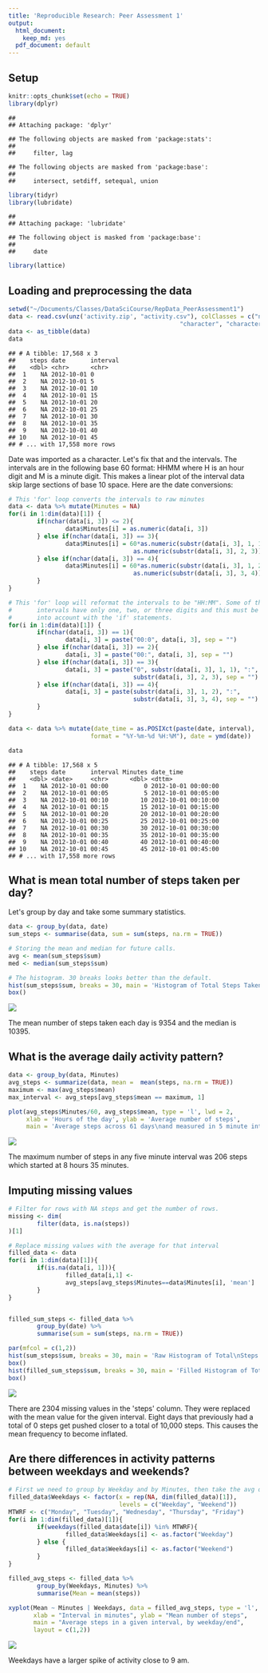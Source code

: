 ```yaml
---
title: 'Reproducible Research: Peer Assessment 1'
output:
  html_document:
    keep_md: yes
  pdf_document: default
---
```


## Setup

```r
knitr::opts_chunk$set(echo = TRUE)
library(dplyr)
```

```
## 
## Attaching package: 'dplyr'
```

```
## The following objects are masked from 'package:stats':
## 
##     filter, lag
```

```
## The following objects are masked from 'package:base':
## 
##     intersect, setdiff, setequal, union
```

```r
library(tidyr)
library(lubridate)
```

```
## 
## Attaching package: 'lubridate'
```

```
## The following object is masked from 'package:base':
## 
##     date
```

```r
library(lattice)
```

## Loading and preprocessing the data

```r
setwd("~/Documents/Classes/DataSciCourse/RepData_PeerAssessment1")
data <- read.csv(unz('activity.zip', "activity.csv"), colClasses = c("numeric", 
                                                "character", "character"))
data <- as_tibble(data)
data
```

```
## # A tibble: 17,568 x 3
##    steps date       interval
##    <dbl> <chr>      <chr>   
##  1    NA 2012-10-01 0       
##  2    NA 2012-10-01 5       
##  3    NA 2012-10-01 10      
##  4    NA 2012-10-01 15      
##  5    NA 2012-10-01 20      
##  6    NA 2012-10-01 25      
##  7    NA 2012-10-01 30      
##  8    NA 2012-10-01 35      
##  9    NA 2012-10-01 40      
## 10    NA 2012-10-01 45      
## # ... with 17,558 more rows
```

Date was imported as a character. Let's fix that and the intervals. The intervals 
are in the following base 60 format: HHMM where H is an hour digit and M is a 
minute digit. This makes a linear plot of the interval data skip large sections 
of base 10 space. Here are the date conversions:

```r
# This 'for' loop converts the intervals to raw minutes
data <- data %>% mutate(Minutes = NA)
for(i in 1:dim(data)[1]) {
        if(nchar(data[i, 3]) <= 2){
                data$Minutes[i] = as.numeric(data[i, 3])
        } else if(nchar(data[i, 3]) == 3){
                data$Minutes[i] = 60*as.numeric(substr(data[i, 3], 1, 1)) + 
                                   as.numeric(substr(data[i, 3], 2, 3))
        } else if(nchar(data[i, 3]) == 4){
                data$Minutes[i] = 60*as.numeric(substr(data[i, 3], 1, 2)) + 
                                   as.numeric(substr(data[i, 3], 3, 4))
        }
}

# This 'for' loop will reformat the intervals to be "HH:MM". Some of the 
#       intervals have only one, two, or three digits and this must be taken
#       into account with the 'if' statements.
for(i in 1:dim(data)[1]) {
        if(nchar(data[i, 3]) == 1){
                data[i, 3] = paste("00:0", data[i, 3], sep = "")
        } else if(nchar(data[i, 3]) == 2){
                data[i, 3] = paste("00:", data[i, 3], sep = "")
        } else if(nchar(data[i, 3]) == 3){
                data[i, 3] = paste("0", substr(data[i, 3], 1, 1), ":", 
                                   substr(data[i, 3], 2, 3), sep = "")
        } else if(nchar(data[i, 3]) == 4){
                data[i, 3] = paste(substr(data[i, 3], 1, 2), ":", 
                                   substr(data[i, 3], 3, 4), sep = "")
        }
}

data <- data %>% mutate(date_time = as.POSIXct(paste(date, interval), 
                       format = "%Y-%m-%d %H:%M"), date = ymd(date))

data
```

```
## # A tibble: 17,568 x 5
##    steps date       interval Minutes date_time          
##    <dbl> <date>     <chr>      <dbl> <dttm>             
##  1    NA 2012-10-01 00:00          0 2012-10-01 00:00:00
##  2    NA 2012-10-01 00:05          5 2012-10-01 00:05:00
##  3    NA 2012-10-01 00:10         10 2012-10-01 00:10:00
##  4    NA 2012-10-01 00:15         15 2012-10-01 00:15:00
##  5    NA 2012-10-01 00:20         20 2012-10-01 00:20:00
##  6    NA 2012-10-01 00:25         25 2012-10-01 00:25:00
##  7    NA 2012-10-01 00:30         30 2012-10-01 00:30:00
##  8    NA 2012-10-01 00:35         35 2012-10-01 00:35:00
##  9    NA 2012-10-01 00:40         40 2012-10-01 00:40:00
## 10    NA 2012-10-01 00:45         45 2012-10-01 00:45:00
## # ... with 17,558 more rows
```

## What is mean total number of steps taken per day?
Let's group by day and take some summary statistics.

```r
data <- group_by(data, date)
sum_steps <- summarise(data, sum = sum(steps, na.rm = TRUE))

# Storing the mean and median for future calls.
avg <- mean(sum_steps$sum)
med <- median(sum_steps$sum)

# The histogram. 30 breaks looks better than the default.
hist(sum_steps$sum, breaks = 30, main = 'Histogram of Total Steps Taken in 61 Days', xlab = 'Total Steps Taken')
box()
```

![](PA1_template_files/figure-html/DayGrouping-1.png)<!-- -->

The mean number of steps taken each day is 9354 and the median is 
10395.

## What is the average daily activity pattern?

```r
data <- group_by(data, Minutes)
avg_steps <- summarize(data, mean =  mean(steps, na.rm = TRUE))
maximum <- max(avg_steps$mean)
max_interval <- avg_steps[avg_steps$mean == maximum, 1]

plot(avg_steps$Minutes/60, avg_steps$mean, type = 'l', lwd = 2, 
     xlab = 'Hours of the day', ylab = 'Average number of steps', 
     main = 'Average steps across 61 days\nand measured in 5 minute intervals')
```

![](PA1_template_files/figure-html/unnamed-chunk-1-1.png)<!-- -->

The maximum number of steps in any five minute interval was 
206 steps which started at 
8 hours 35 minutes.

## Imputing missing values

```r
# Filter for rows with NA steps and get the number of rows.
missing <- dim(
        filter(data, is.na(steps))
)[1]

# Replace missing values with the average for that interval
filled_data <- data
for(i in 1:dim(data)[1]){
        if(is.na(data[i, 1])){
                filled_data[i,1] <- 
                avg_steps[avg_steps$Minutes==data$Minutes[i], 'mean']
        }
}


filled_sum_steps <- filled_data %>% 
        group_by(date) %>%
        summarise(sum = sum(steps, na.rm = TRUE))

par(mfcol = c(1,2))
hist(sum_steps$sum, breaks = 30, main = 'Raw Histogram of Total\nSteps Taken in 61 Days', xlab = 'Total Steps Taken\n(Raw Data)')
box()
hist(filled_sum_steps$sum, breaks = 30, main = 'Filled Histogram of Total\nSteps Taken in 61 Days', xlab = 'Total Steps Taken\n(Filled Data)')
box()
```

![](PA1_template_files/figure-html/Imputation-1.png)<!-- -->

There are 2304 missing values in the 'steps' column. They were replaced 
with the mean value for the given interval. Eight days that previously 
had a total of 0 steps get pushed closer to a total of 10,000 steps. This causes 
the mean frequency to become inflated.

## Are there differences in activity patterns between weekdays and weekends?

```r
# First we need to group by Weekday and by Minutes, then take the avg of steps.
filled_data$Weekdays <- factor(x = rep(NA, dim(filled_data)[1]), 
                               levels = c("Weekday", "Weekend"))
MTWRF <- c("Monday", "Tuesday", "Wednesday", "Thursday", "Friday")
for(i in 1:dim(filled_data)[1]){
        if(weekdays(filled_data$date[i]) %in% MTWRF){
                filled_data$Weekdays[i] <- as.factor("Weekday")
        } else {
                filled_data$Weekdays[i] <- as.factor("Weekend")
        }
}

filled_avg_steps <- filled_data %>% 
        group_by(Weekdays, Minutes) %>%
        summarise(Mean = mean(steps))

xyplot(Mean ~ Minutes | Weekdays, data = filled_avg_steps, type = 'l', 
       xlab = "Interval in minutes", ylab = "Mean number of steps", 
       main = "Average steps in a given interval, by weekday/end", 
       layout = c(1,2))
```

![](PA1_template_files/figure-html/Weekdays-1.png)<!-- -->

Weekdays have a larger spike of activity close to 9 am.
